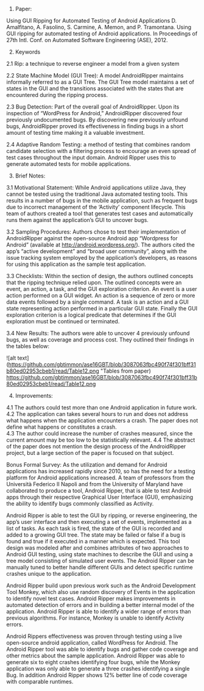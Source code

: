 1. Paper:

Using GUI Ripping for Automated Testing of Android Applications
D. Amalfitano, A. Fasolino, S. Carmine, A. Memon, and P. Tramontana. Using GUI ripping for automated testing of Android applications. In Proceedings of 27th Intl. Conf. on Automated Software Engineering (ASE), 2012.

2. Keywords

2.1 Rip: a technique to reverse engineer a model from a given system

2.2 State Machine Model (GUI Tree):  A model AndroidRipper maintains informally referred to as a GUI Tree. The GUI Tree model maintains a set of states in the GUI and the transitions associated with the states that are encountered during the ripping process. 

2.3 Bug Detection: Part of the overall goal of AndroidRipper. Upon its inspection of “WordPress for Android,” AndroidRipper discovered four previously undocumented bugs. By discovering new previously unfound bugs, AndroidRipper proved its effectiveness in finding bugs in a short amount of testing time making it a valuable investment. 

2.4 Adaptive Random Testing: a method of testing that combines random candidate selection with a filtering process to encourage an even spread of test cases throughout the input domain. Android Ripper uses this to generate automated tests for mobile applications.

3. Brief Notes:

3.1 Motivational Statement:
While Android applications utilize Java, they cannot be tested using the traditional Java automated testing tools. This results in a number of bugs in the mobile application, such as frequent bugs due to incorrect management of the ‘Activity’ component lifecycle. This team of authors created a tool that generates test cases and automatically runs them against the application’s GUI to uncover bugs. 

3.2 Sampling Procedures: 
Authors chose to test their implementation of AndroidRipper against the open-source Android app “Wordpress for Android” (available at http://android.wordpress.org/). The authors cited the app’s “active development” and “broad user community”, along with the issue tracking system employed by the application’s developers, as reasons for using this application as the sample test application.

3.3 Checklists:
Within the section of design, the authors outlined concepts that the ripping technique relied upon. The outlined concepts were an event, an action, a task, and the GUI exploration criterion. An event is a user action performed on a GUI widget. An action is a sequence of zero or more data events followed by a single command. A task is an action and a GUI state representing action performed in a particular GUI state. Finally the GUI exploration criterion is a logical predicate that determines if the GUI exploration must be continued or terminated.  

3.4 New Results: 
The authors were able to uncover 4 previously unfound bugs, as well as coverage and process cost. They outlined their findings in the tables below:

![alt text](https://github.com/gbtimmon/ase16GBT/blob/3087063fbc490f74f301bff31b80ed02953cbeb1/read/Table12.png "Tables from paper)
https://github.com/gbtimmon/ase16GBT/blob/3087063fbc490f74f301bff31b80ed02953cbeb1/read/Table12.png

4. Improvements:

4.1 The authors could test more than one Android application in future work.
4.2 The application can takes several hours to run and does not address what happens when the application encounters a crash. The paper does not define what happens or constitutes a crash.  
4.3 The author could increase the number of crashes measured, since the current amount may be too low to be statistically relevant. 
4.4 The abstract of the paper does not mention the design process of the AndroidRipper project, but a large section of the paper is focused on that subject.


Bonus Formal Survey:
As the utilization and demand for Android applications has increased rapidly since 2010, so has the need for a testing platform for Android applications increased. A team of professors from the Università Federico II Napoli and from the University of Maryland have collaborated to produce a tool, Android Ripper, that is able to test Android apps through their respective Graphical User Interface (GUI), emphasizing the ability to identify bugs commonly classified as Activity. 
 
Android Ripper is able to test the GUI by ripping, or reverse engineering, the app’s user interface and then executing a set of events, implemented as a list of tasks. As each task is fired, the state of the GUI is recorded and added to a growing GUI tree. The state may be failed or false if a bug is found and true if it executed in a manner which is expected. 
This tool design was modeled after and combines attributes of two approaches to Android GUI testing, using state machines to describe the GUI and using a tree model consisting of simulated user events. The Android Ripper can be manually tuned to better handle different GUIs and detect specific runtime crashes unique to the application. 

Android Ripper build upon previous work such as the Android Development Tool Monkey, which also use random discovery of Events in the application to identify novel test cases. Android Ripper makes improvements in automated detection of errors and in building a better internal model of the application. Android Ripper is able to identify a wider range of errors than previous algorithms. For instance, Monkey is unable to identify Activity errors.

Android Rippers effectiveness was proven through testing using a live open-source android application, called WordPress for Android. The Android Ripper tool was able to identify bugs and gather code coverage and other metrics about the sample application. Android Ripper was able to generate six to eight crashes identifying four bugs, while the Monkey application was only able to generate a three crashes identifying a single Bug. In addition Android Ripper shows 12% better line of code coverage with comparable runtimes. 